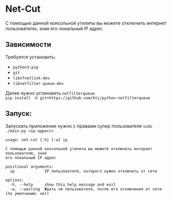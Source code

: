 # Net-Cut
С помощью данной консольной утилиты вы можете отключить интернет пользователю, зная его локальный IP адрес

## Зависимости
Требуется установить:
- `python3-pip` 
- `git`
- `libnfnetlink-dev`
- `libnetfilter-queue-dev`

Далее нужно установить `netfilterqueue`:<br>
`pip install -U git+https://github.com/kti/python-netfilterqueue`

## Запуск:
Запускать приложение нужно с правами супер пользователя
`sudo ./main.py <ip-адресс>`

```
usage: net-cut [-h] [-w] ip

С помощью данной консольной утилиты вы можете отключить интернет пользователю, зная
его локальный IP адрес

positional arguments:
  ip             IP пользователя, которого нужно отключить от сети

options:
  -h, --help     show this help message and exit
  -w, --waiting  Ждать ли пользователя, после его отключения от сети (по умолчанию: нет)
```